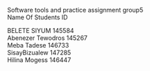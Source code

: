 Software tools and practice assignment    group5                                                                                              
Name Of Students   ID

BELETE SIYUM      145584                                                                                                                      
Abenezer Tewodros 145267                                                                                                                      
Meba Tadese       146733                                                                                                                      
SisayBizualew     147285                                                                                                                      
Hilina Mogess     146447

